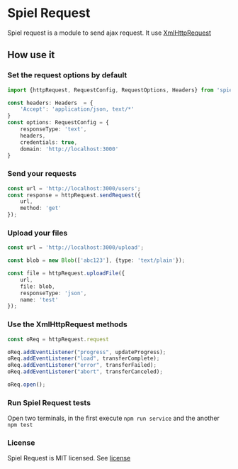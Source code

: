 # Spiel Request

Spiel request is a module to send ajax request. It use [XmlHttpRequest](https://developer.mozilla.org/en-US/docs/Web/API/XMLHttpRequest)

## How use it

### Set the request options by default

```typescript
import {httpRequest, RequestConfig, RequestOptions, Headers} from 'spiel-request'

const headers: Headers  = {
    'Accept': 'application/json, text/*'
} 
const options: RequestConfig = {
    responseType: 'text',
    headers,
    credentials: true,
    domain: 'http://localhost:3000'
}
```

### Send your requests

```typescript
const url = 'http://localhost:3000/users';
const response = httpRequest.sendRequest({
    url,
    method: 'get'
});
```

### Upload your files

```typescript
const url = 'http://localhost:3000/upload';

const blob = new Blob(['abc123'], {type: 'text/plain'});

const file = httpRequest.uploadFile({
    url,
    file: blob,
    responseType: 'json',
    name: 'test'
});
```

### Use the XmlHttpRequest methods

```typescript
const oReq = httpRequest.request

oReq.addEventListener("progress", updateProgress);
oReq.addEventListener("load", transferComplete);
oReq.addEventListener("error", transferFailed);
oReq.addEventListener("abort", transferCanceled);

oReq.open();
```

### Run Spiel Request tests

Open two terminals, in the first execute `npm run service` and the another `npm test`

### License

Spiel Request is MIT licensed. See [license](https://github.com/spieljs/spiel-request/blob/master/LICENSE)